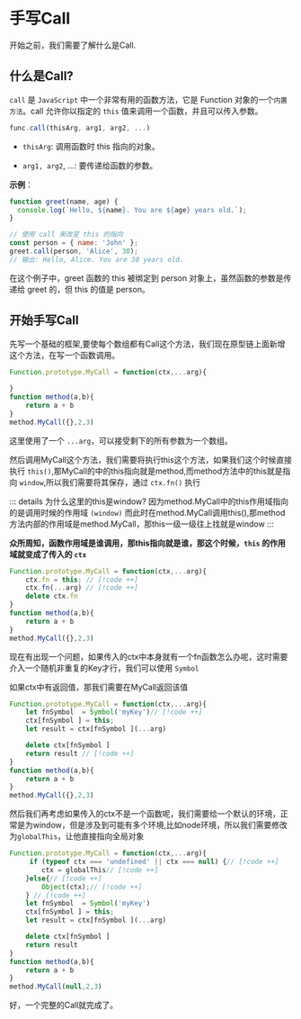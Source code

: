 # 手写Call

开始之前，我们需要了解什么是Call.

## 什么是Call?

`call` 是 `JavaScript` 中一个非常有用的函数方法，它是 Function 对象的一个`内置方法`。call 允许你以指定的 `this` 值来调用一个函数，并且可以传入参数。

```js
func.call(thisArg, arg1, arg2, ...)
```

- `thisArg`: 调用函数时 this 指向的对象。

- `arg1, arg2`, ...: 要传递给函数的参数。

**示例**：

```js
function greet(name, age) {
  console.log(`Hello, ${name}. You are ${age} years old.`);
}

// 使用 call 来改变 this 的指向
const person = { name: 'John' };
greet.call(person, 'Alice', 30);
// 输出: Hello, Alice. You are 30 years old.
```

在这个例子中，greet 函数的 this 被绑定到 person 对象上，虽然函数的参数是传递给 greet 的，但 this 的值是 person。

## 开始手写Call

先写一个基础的框架,要使每个数组都有Call这个方法，我们现在原型链上面新增这个方法，在写一个函数调用。

```js
Function.prototype.MyCall = function(ctx,...arg){
    
}
function method(a,b){
    return a + b
}
method.MyCall({},2,3)
```

这里使用了一个 `...arg`，可以接受剩下的所有参数为一个数组。

然后调用MyCall这个方法，我们需要将执行this这个方法，如果我们这个时候直接执行 `this()`,那MyCall的中的this指向就是method,而method方法中的this就是指向 `window`,所以我们需要将其保存，通过 `ctx.fn()` 执行

::: details 为什么这里的this是window?
    因为method.MyCall中的this作用域指向的是调用时候的作用域 `(window)`
    而此时在method.MyCall调用this(),那method方法内部的作用域是method.MyCall，那this一级一级往上找就是window
:::

**众所周知，函数作用域是谁调用，那this指向就是谁，那这个时候，`this` 的作用域就变成了传入的 `ctx`**

```js
Function.prototype.MyCall = function(ctx,...arg){
    ctx.fn = this; // [!code ++]
    ctx.fn(...arg) // [!code ++]
    delete ctx.fn
}
function method(a,b){
    return a + b
}
method.MyCall({},2,3)
```

现在有出现一个问题，如果传入的ctx中本身就有一个fn函数怎么办呢，这时需要介入一个随机非重复的Key才行，我们可以使用 `Symbol`

如果ctx中有返回值，那我们需要在MyCall返回该值

```js
Function.prototype.MyCall = function(ctx,...arg){
    let fnSymbol  = Symbol('myKey')// [!code ++]
    ctx[fnSymbol ] = this;
    let result = ctx[fnSymbol ](...arg)

    delete ctx[fnSymbol ]
    return result // [!code ++]
}
function method(a,b){
    return a + b
}
method.MyCall({},2,3)
```

然后我们再考虑如果传入的ctx不是一个函数呢，我们需要给一个默认的环境，正常是为window，但是涉及到可能有多个环境,比如node环境，所以我们需要修改为`globalThis`，让他直接指向全局对象

```js
Function.prototype.MyCall = function(ctx,...arg){
     if (typeof ctx === 'undefined' || ctx === null) {// [!code ++]
        ctx = globalThis// [!code ++]
    }else{// [!code ++]
        Object(ctx);// [!code ++]
    } // [!code ++]
    let fnSymbol  = Symbol('myKey')
    ctx[fnSymbol ] = this;
    let result = ctx[fnSymbol ](...arg)

    delete ctx[fnSymbol ]
    return result
}
function method(a,b){
    return a + b
}
method.MyCall(null,2,3)
```

好，一个完整的Call就完成了。